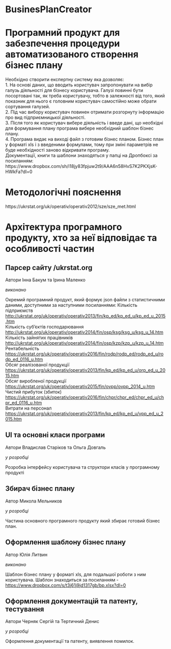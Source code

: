 # BusinesPlanCreator
<h1>Програмний продукт для забезпечення процедури автоматизованого створення бізнес плану</h1> 
Необхідно створити експертну систему яка дозволяє:<br>
1.	На основі даних, що вводить користувач запропонувати на вибір галузь діяльності для бізнесу користувача. Галузі повинні бути посортовані так, як треба користувачу, тобто в залежності від того, який показник для нього є головним користувач самостійно може обрати сортування галузей. <br>
2.	Під час вибору користувач повинен отримати розгорнуту інформацію про вид підприємницької діяльності.<br>
3.	Після того як користувач вибере діяльність і введе дані, що необхідні для формування плану програма вибере необхідний шаблон бізнес плану.<br>
4.	Програма видає на виході файл з готовим бізнес планом. Бізнес план у форматі xls і з введеними формулами, тому при зміні параметрів не буде необхідності заново відкривати програму.<br>
Документації, книги та шаблони знаходяться у папці на Дропбоксі за посиланням: https://www.dropbox.com/sh/i18jy83fpjuw2t9/AAA6n58HvS7K2PKXjsK-HWkFa?dl=0

<h1>Методологічні пояснення</h1>
https://ukrstat.org/uk/operativ/operativ2012/sze/sze_met.html

<h1>Архітектура програмного продукту, хто за неї відповідає та особливості частин</h1>

<h2>Парсер сайту /ukrstat.org</h2>
Автори Інна Бакум та Ірина Маленко

<i>виконано</i>

Окремий програмний продукт, який формує json файли з статистичними даними, доступними за наступними посиланнями:
Кількість підприємств
http://ukrstat.org/uk/operativ/operativ2013/fin/kp_ed/kp_ed_u/kp_ed_u_2015.htm  
Кількість суб’єктів господарювання
http://ukrstat.org/uk/operativ/operativ2014/fin/osp/ksg/ksg_u/ksg_u_14.htm  
Кількість зайнятих працівників
http://ukrstat.org/uk/operativ/operativ2014/fin/osp/kzp/kzp_u/kzp_u_14.htm  
Рентабельність
https://ukrstat.org/uk/operativ/operativ2016/fin/rodp/rodp_ed/rodp_ed_u/rodp_ed_0116_u.htm  
Обсяг реалізованої продукції
https://ukrstat.org/uk/operativ/operativ2013/fin/kp_ed/kp_ed_u/orp_ed_u_2015.htm  
Обсяг виробленої продукції
https://ukrstat.org/uk/operativ/operativ2015/fin/ovpp/ovpp_2014_u.htm  
Чистий прибуток (збиток)
https://ukrstat.org/uk/operativ/operativ2016/fin/chpr/chpr_ed/chpr_ed_u/chpr_ed_0116_u.htm  
Витрати на персонал
https://ukrstat.org/uk/operativ/operativ2013/fin/kp_ed/kp_ed_u/vpp_ed_u_2015.htm  

<h2>UI та основні класи програми</h2>

Автори Владислав Старіков та Ольга Довгаль 

<i>у розробці</i>

Розробка інтерфейсу користувача та структори класів у програмному продукті

<h2>Збирач бізнес плану</h2>

Автор Микола Мельников

<i>у розробці</i>

Частина основного програмного продукту який збирає готовий бізнес план.

<h2>Оформлення шаблону бізнес плану</h2>

Автор Юлія Литвин

<i>виконано</i>

Шаблон бізнес плану у форматі xls, для подальшої роботи з ним користувача.
Шаблон знаходиться за посиланням - https://www.dropbox.com/s/t3j61j9jd1317gb/bp.xlsx?dl=0

<h2> Оформлення документацій та патенту, тестування </h2>

Автори Черняк Сергій та Тертичний Денис

<i>у розробці</i>

Оформлення документації та патенту, виявлення помилок.
